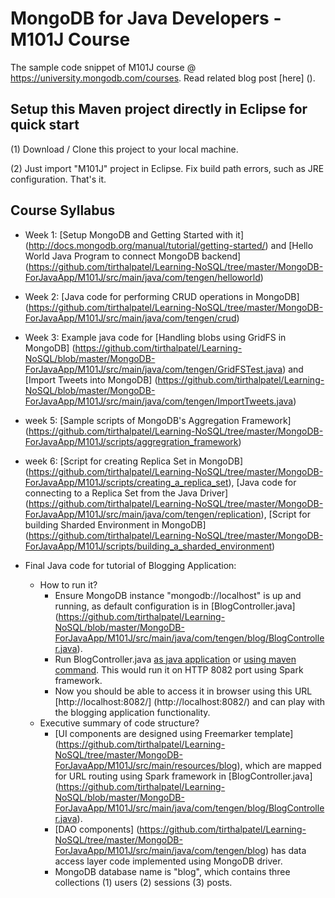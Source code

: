 MongoDB for Java Developers - M101J Course
============================================

The sample code snippet of M101J course @ https://university.mongodb.com/courses. Read related blog post [here] ().


Setup this Maven project directly in Eclipse for quick start 
-------------------------------------------------------------
(1) Download / Clone this project to your local machine.

(2) Just import "M101J" project in Eclipse. Fix build path errors, such as JRE configuration. That's it.


Course Syllabus
---------------

* Week 1: [Setup MongoDB and Getting Started with it] (http://docs.mongodb.org/manual/tutorial/getting-started/) and [Hello World Java Program to connect MongoDB backend] (https://github.com/tirthalpatel/Learning-NoSQL/tree/master/MongoDB-ForJavaApp/M101J/src/main/java/com/tengen/helloworld)

* Week 2: [Java code for performing CRUD operations in MongoDB] (https://github.com/tirthalpatel/Learning-NoSQL/tree/master/MongoDB-ForJavaApp/M101J/src/main/java/com/tengen/crud)

* Week 3: Example java code for [Handling blobs using GridFS in MongoDB] (https://github.com/tirthalpatel/Learning-NoSQL/blob/master/MongoDB-ForJavaApp/M101J/src/main/java/com/tengen/GridFSTest.java) and [Import Tweets into MongoDB] (https://github.com/tirthalpatel/Learning-NoSQL/blob/master/MongoDB-ForJavaApp/M101J/src/main/java/com/tengen/ImportTweets.java) 

* week 5: [Sample scripts of MongoDB's Aggregation Framework] (https://github.com/tirthalpatel/Learning-NoSQL/tree/master/MongoDB-ForJavaApp/M101J/scripts/aggregration_framework)

* week 6: [Script for creating Replica Set in MongoDB] (https://github.com/tirthalpatel/Learning-NoSQL/tree/master/MongoDB-ForJavaApp/M101J/scripts/creating_a_replica_set), [Java code for connecting to a Replica Set from the Java Driver] (https://github.com/tirthalpatel/Learning-NoSQL/tree/master/MongoDB-ForJavaApp/M101J/src/main/java/com/tengen/replication), [Script for building Sharded Environment in MongoDB] (https://github.com/tirthalpatel/Learning-NoSQL/tree/master/MongoDB-ForJavaApp/M101J/scripts/building_a_sharded_environment)

* Final Java code for tutorial of Blogging Application:
	* How to run it? 
		- Ensure MongoDB instance "mongodb://localhost" is up and running, as default configuration is in [BlogController.java] (https://github.com/tirthalpatel/Learning-NoSQL/blob/master/MongoDB-ForJavaApp/M101J/src/main/java/com/tengen/blog/BlogController.java).
		- Run BlogController.java [as java application](https://github.com/tirthalpatel/Learning-NoSQL/blob/master/MongoDB-ForJavaApp/M101J/src/main/java/com/tengen/blog/BlogController.java) or [using maven command](https://github.com/tirthalpatel/Learning-NoSQL/blob/master/MongoDB-ForJavaApp/M101J/scripts/blog_app/run.sh). This would run it on HTTP 8082 port using Spark framework.
		- Now you should be able to access it in browser using this URL [http://localhost:8082/] (http://localhost:8082/) and can play with the blogging application functionality.
	* Executive summary of code structure?
		- [UI components are designed using Freemarker template] (https://github.com/tirthalpatel/Learning-NoSQL/tree/master/MongoDB-ForJavaApp/M101J/src/main/resources/blog), which are mapped for URL routing using Spark framework in [BlogController.java] (https://github.com/tirthalpatel/Learning-NoSQL/blob/master/MongoDB-ForJavaApp/M101J/src/main/java/com/tengen/blog/BlogController.java).
		- [DAO components] (https://github.com/tirthalpatel/Learning-NoSQL/tree/master/MongoDB-ForJavaApp/M101J/src/main/java/com/tengen/blog) has data access layer code implemented using MongoDB driver.
		- MongoDB database name is "blog", which contains three collections (1) users (2) sessions (3) posts.	 
